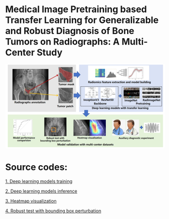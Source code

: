 # Medical Image Pretraining based Transfer Learning for Generalizable and Robust Diagnosis of Bone Tumors on Radiographs: A Multi-Center Study

![Workflow](https://github.com/xiawei999000/bone_tumor/blob/main/Figure%202.jpg)<br>

# Source codes:<br>

[1. Deep learning models training](https://github.com/xiawei999000/bone_tumor/blob/main/1.bone_tumor_modelling.py)<br>

[2. Deep learning models inference](https://github.com/xiawei999000/bone_tumor/blob/main/2.model_outputs.py)<br>

[3. Heatmap visualization](https://github.com/xiawei999000/bone_tumor/blob/main/3.heatmap_visualization-batch.py)<br>

[4. Robust test with bounding box perturbation](https://github.com/xiawei999000/bone_tumor/blob/main/4.random_crop_test_model_outputs.py)<br>
